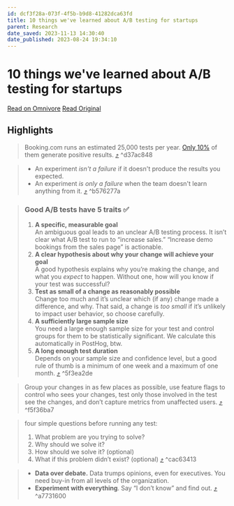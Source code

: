 ```yaml
---
id: dcf3f28a-073f-4f5b-b9d8-41282dca63fd
title: 10 things we've learned about A/B testing for startups
parent: Research
date_saved: 2023-11-13 14:30:40
date_published: 2023-08-24 19:34:10
---
```


# 10 things we've learned about A/B testing for startups

[Read on Omnivore](https://omnivore.app/me/10-things-we-ve-learned-about-a-b-testing-for-startups-18bc8e0897b)
[Read Original](https://newsletter.posthog.com/p/10-things-weve-learned-about-ab-testing?ref=refind)

## Highlights

> Booking.com runs an estimated 25,000 tests per year. [Only 10%](https://hbr.org/2020/03/building-a-culture-of-experimentation) of them generate positive results. [⤴️](https://omnivore.app/me/10-things-we-ve-learned-about-a-b-testing-for-startups-18bc8e0897b#d37ac848-42d0-4bb1-8902-f14fd761fba6)  ^d37ac848

> * An experiment _isn't a failure_ if it doesn't produce the results you expected.
> * An experiment _is only a failure_ when the team doesn't learn anything from it. [⤴️](https://omnivore.app/me/10-things-we-ve-learned-about-a-b-testing-for-startups-18bc8e0897b#b576277a-eb41-45c7-9a8e-f3d9945e4543)  ^b576277a

> ### Good A/B tests have 5 traits ✅
> 
> 1. **A specific, measurable goal**  
> An ambiguous goal leads to an unclear A/B testing process. It isn’t clear what A/B test to run to “increase sales.” “Increase demo bookings from the sales page” is actionable.
> 2. **A clear hypothesis about why your change will achieve your goal**  
> A good hypothesis explains why you’re making the change, and what you _expect_ to happen. Without one, how will you know if your test was successful?
> 3. **Test as small of a change as reasonably possible**  
> Change too much and it’s unclear which (if any) change made a difference, and why. That said, a change is _too small_ if it’s unlikely to impact user behavior, so choose carefully.
> 4. **A sufficiently large sample size**  
> You need a large enough sample size for your test and control groups for them to be statistically significant. We calculate this automatically in PostHog, btw.
> 5. **A long enough test duration**  
> Depends on your sample size and confidence level, but a good rule of thumb is a minimum of one week and a maximum of one month. [⤴️](https://omnivore.app/me/10-things-we-ve-learned-about-a-b-testing-for-startups-18bc8e0897b#5f3ea2de-2aa6-4af0-b88e-ee93dc2c9268)  ^5f3ea2de

> Group your changes in as few places as possible, use feature flags to control who sees your changes, test only those involved in the test see the changes, and don’t capture metrics from unaffected users. [⤴️](https://omnivore.app/me/10-things-we-ve-learned-about-a-b-testing-for-startups-18bc8e0897b#f5f36ba7-eaac-41b8-9e9b-c87009453bc4)  ^f5f36ba7

> four simple questions before running any test:
> 
> 1. What problem are you trying to solve?
> 2. Why should we solve it?
> 3. How should we solve it? (optional)
> 4. What if this problem didn’t exist? (optional) [⤴️](https://omnivore.app/me/10-things-we-ve-learned-about-a-b-testing-for-startups-18bc8e0897b#cac63413-e51f-4ad9-bac3-9ac6ec9052a9)  ^cac63413

> * **Data over debate.** Data trumps opinions, even for executives. You need buy-in from all levels of the organization.
> * **Experiment with everything**. Say “I don’t know” and find out. [⤴️](https://omnivore.app/me/10-things-we-ve-learned-about-a-b-testing-for-startups-18bc8e0897b#a7731600-5bc3-4619-b81e-9f6da636614b)  ^a7731600

